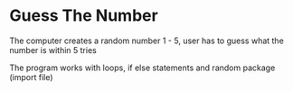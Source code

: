 # Guess The Number
The computer creates a random number 1 - 5, user has to guess 
what the number is within 5 tries

The program works with loops, if else statements and
random package (import file)